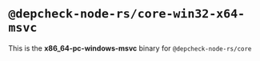 # `@depcheck-node-rs/core-win32-x64-msvc`

This is the **x86_64-pc-windows-msvc** binary for `@depcheck-node-rs/core`
